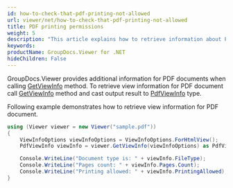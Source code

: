 ```yaml
---
id: how-to-check-that-pdf-printing-not-allowed
url: viewer/net/how-to-check-that-pdf-printing-not-allowed
title: PDF printing permissions
weight: 5
description: "This article explains how to retrieve information about PDF Documents with GroupDocs.Viewer within your .NET applications."
keywords: 
productName: GroupDocs.Viewer for .NET
hideChildren: False
---
```

GroupDocs.Viewer provides additional information for PDF documents when calling [GetViewInfo](https://apireference.groupdocs.com/net/viewer/groupdocs.viewer/viewer/methods/getviewinfo) method. To retrieve view information for PDF document call [GetViewInfo](https://apireference.groupdocs.com/net/viewer/groupdocs.viewer/viewer/methods/getviewinfo) method and cast output result to [PdfViewInfo](https://apireference.groupdocs.com/net/viewer/groupdocs.viewer.results/pdfviewinfo) type.

Following example demonstrates how to retrieve view information for PDF document.

```csharp
using (Viewer viewer = new Viewer("sample.pdf"))
{
    ViewInfoOptions viewInfoOptions = ViewInfoOptions.ForHtmlView();
    PdfViewInfo viewInfo = viewer.GetViewInfo(viewInfoOptions) as PdfViewInfo;

    Console.WriteLine("Document type is: " + viewInfo.FileType);
    Console.WriteLine("Pages count: " + viewInfo.Pages.Count);
    Console.WriteLine("Printing allowed: " + viewInfo.PrintingAllowed);
}
```
